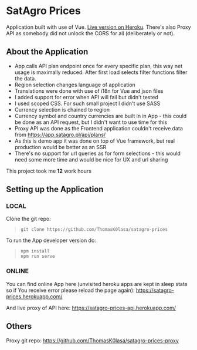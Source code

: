 # SatAgro Prices
Application built with use of Vue. [Live version on Heroku](https://satagro-prices.herokuapp.com/).
There's also Proxy API as somebody did not unlock the CORS for all (deliberately or not).

## About the Application
- App calls API plan endpoint once for every specific plan, this way net usage is maximally reduced. After first load selects filter functions filter the data.
- Region selection changes language of application
- Translations were done with use of i18n for Vue and json files
- I added support for error when API will fail but didn't tested
- I used scoped CSS. For such small project I didn't use SASS
- Currency selection is chained to region
- Currency symbol and country currencies are built in in App - this could be done as an API request, but I didn't want to use time for this
- Proxy API was done as the Frontend application couldn't receive data from https://app.satagro.pl/api/plans/
- As this is demo app it was done on top of Vue framework, but real production would be better as an SSR
- There's no support for url queries as for form selections - this would need some more time and would be nice for UX and url sharing

This project took me **12** work hours

## Setting up the Application

### LOCAL

Clone the git repo:
> `git clone https://github.com/ThomasK0lasa/satagro-prices`

To run the App developer version do:

> `npm install`<br>
> `npm run serve`

### ONLINE

You can find online App here (unvisited heroku apps are kept in sleep state so if You receive error please reload the page again):
https://satagro-prices.herokuapp.com/

And live proxy of API here:
https://satagro-prices-api.herokuapp.com/

## Others
Proxy git repo: https://github.com/ThomasK0lasa/satagro-prices-proxy
